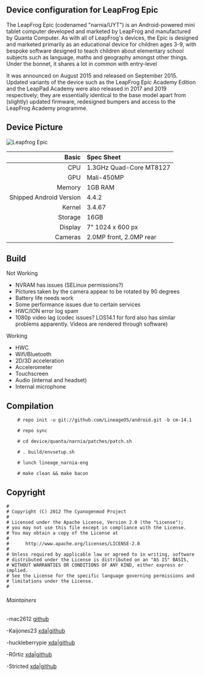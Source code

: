 ## Device configuration for LeapFrog Epic

The LeapFrog Epic (codenamed "narnia/UYT") is an Android-powered mini tablet computer developed and marketed by LeapFrog and manufactured by Quanta Computer. As with all of LeapFrog's devices, the Epic is designed and marketed primarily as an educational device for children ages 3-9, with bespoke software designed to teach children about elementary school subjects such as language, maths and geography amongst other things. Under the bonnet, it shares a lot in common with entry-level 

It was announced on August 2015 and released on September 2015. Updated variants of the device such as the LeapFrog Epic Academy Edition and the LeapPad Academy were also released in 2017 and 2019 respectively; they are essentially identical to the base model apart from (slightly) updated firmware, redesigned bumpers and access to the LeapFrog Academy programme.

## Device Picture

![Leapfrog Epic](https://i.imgur.com/1Pr3fzG.png)

Basic   | Spec Sheet
-------:|:-------------------------
CPU     | 1.3GHz Quad-Core MT8127
GPU     | Mali-450MP
Memory  | 1GB RAM
Shipped Android Version | 4.4.2
Kernel  | 3.4.67
Storage | 16GB
Display | 7" 1024 x 600 px
Cameras | 2.0MP front, 2.0MP rear

## Build
Not Working

* NVRAM has issues (SELinux permissions?)
* Pictures taken by the camera appear to be rotated by 90 degrees
* Battery life needs work
* Some performance issues due to certain services
* HWC/ION error log spam
* 1080p video lag (codec issues? LOS14.1 for ford also has similar problems apparently. Videos are rendered through software) 

Working

* HWC
* Wifi/Bluetooth
* 2D/3D acceleration
* Accelerometer
* Touchscreen
* Audio (internal and headset)
* Internal microphone


## Compilation

        # repo init -u git://github.com/LineageOS/android.git -b cm-14.1
        
        # repo sync
        
        # cd device/quanta/narnia/patches/patch.sh
        
        # . build/envsetup.sh

        # lunch lineage_narnia-eng

        # make clean && make bacon
        

## Copyright

```
#
# Copyright (C) 2012 The Cyanogenmod Project
#
# Licensed under the Apache License, Version 2.0 (the "License");
# you may not use this file except in compliance with the License.
# You may obtain a copy of the License at
#
#      http://www.apache.org/licenses/LICENSE-2.0
#
# Unless required by applicable law or agreed to in writing, software
# distributed under the License is distributed on an "AS IS" BASIS,
# WITHOUT WARRANTIES OR CONDITIONS OF ANY KIND, either express or implied.
# See the License for the specific language governing permissions and
# limitations under the License.
#
```

###### Maintainers
-mac2612 [github](https://github.com/mac2612)

-Kaijones23 [xda](https://forum.xda-developers.com/member.php?u=9605864)|[github](https://github.com/488315)

-huckleberrypie [xda](http://forum.xda-developers.com/member.php?u=4092918)|[github](https://github.com/huckleberrypie)

-R0rtiz [xda](https://forum.xda-developers.com/member.php?u=8978978)|[github](https://github.com/R0rt1z2)

-Stricted [xda](https://forum.xda-developers.com/member.php?u=8184192)|[github](https://github.com/Stricted)
